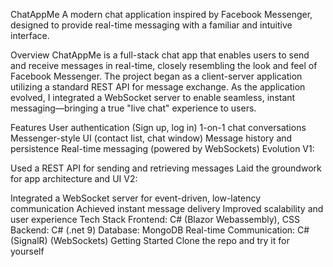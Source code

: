 ChatAppMe
A modern chat application inspired by Facebook Messenger, designed to provide real-time messaging with a familiar and intuitive interface.

Overview
ChatAppMe is a full-stack chat app that enables users to send and receive messages in real-time, closely resembling the look and feel of Facebook Messenger. The project began as a client-server application utilizing a standard REST API for message exchange. As the application evolved, I integrated a WebSocket server to enable seamless, instant messaging—bringing a true "live chat" experience to users.

Features
User authentication (Sign up, log in)
1-on-1 chat conversations
Messenger-style UI (contact list, chat window)
Message history and persistence
Real-time messaging (powered by WebSockets)
Evolution
V1:

Used a REST API for sending and retrieving messages
Laid the groundwork for app architecture and UI
V2:

Integrated a WebSocket server for event-driven, low-latency communication
Achieved instant message delivery
Improved scalability and user experience
Tech Stack
Frontend: C# (Blazor Webassembly), CSS
Backend: C# (.net 9)
Database: MongoDB
Real-time Communication: C# (SignalR) (WebSockets)
Getting Started
Clone the repo and try it for yourself
